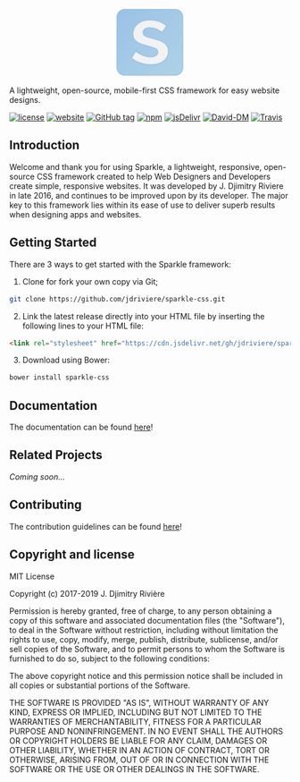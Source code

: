 <p align="center">
    <a href="https://sparklecss.herokuapp.com" target="_blank">
    	<img width="120" src="dist/img/Sparkle_Logo.svg">
    </a>
</p>

A lightweight, open-source, mobile-first CSS framework for easy website designs.

[![license](https://img.shields.io/badge/license-MIT-yellow.svg)](https://github.com/jdriviere/sparkle-css/blob/master/LICENSE)
[![website](https://img.shields.io/badge/website-online-green.svg)](https://sparklecss.herokuapp.com)
[![GitHub tag](https://img.shields.io/badge/version-2.3.0-beta.1-blue.svg)](https://github.com/jdriviere/sparkle-css/releases/tag/v2.3.0-beta.1)
[![npm](https://img.shields.io/badge/npm-v2.3.0-beta.1-red.svg)](https://www.npmjs.com/package/sparkle.css)
[![jsDelivr](https://data.jsdelivr.com/v1/package/gh/jdriviere/sparkle-css/badge?style=rounded)](https://www.jsdelivr.com/package/gh/jdriviere/sparkle-css)
[![David-DM](https://david-dm.org/jdriviere/sparkle-css.svg)](https://david-dm.org/jdriviere/sparkle-css)
[![Travis](https://img.shields.io/travis/rust-lang/rust.svg)](https://travis-ci.org/jdriviere/sparkle-css)

## Introduction
Welcome and thank you for using Sparkle, a lightweight, responsive, open-source CSS framework created to help Web Designers and Developers create simple, responsive websites. It was developed by J. Djimitry Riviere in late 2016, and continues to be improved upon by its developer. The major key to this framework lies within its ease of use to deliver superb results when designing apps and websites.

## Getting Started
There are 3 ways to get started with the Sparkle framework:

1. Clone for fork your own copy via Git;
```bash
git clone https://github.com/jdriviere/sparkle-css.git
```

2. Link the latest release directly into your HTML file by inserting the following lines to your HTML file: 
```html
<link rel="stylesheet" href="https://cdn.jsdelivr.net/gh/jdriviere/sparkle-css@VERSION/dist/css/sparkle.min.css">
```

3. Download using Bower:
```bash
bower install sparkle-css
```

## Documentation
The documentation can be found [here](https://github.com/sparkle-css/sparkle-docs/tree/master/docs)!

## Related Projects
_Coming soon..._

## Contributing
The contribution guidelines can be found [here](https://github.com/jdriviere/sparkle-css/blob/dev/CONTRIBUTING.md)!

## Copyright and license
MIT License

Copyright (c) 2017-2019 J. Djimitry Rivière

Permission is hereby granted, free of charge, to any person obtaining a copy of this software
and associated documentation files (the "Software"), to deal in the Software without restriction,
including without limitation the rights to use, copy, modify, merge, publish, distribute, sublicense,
and/or sell copies of the Software, and to permit persons to whom the Software is furnished to do so,
subject to the following conditions:

The above copyright notice and this permission notice shall be included in all copies or substantial
portions of the Software.

THE SOFTWARE IS PROVIDED "AS IS", WITHOUT WARRANTY OF ANY KIND, EXPRESS OR IMPLIED, INCLUDING BUT NOT
LIMITED TO THE WARRANTIES OF MERCHANTABILITY, FITNESS FOR A PARTICULAR PURPOSE AND NONINFRINGEMENT.
IN NO EVENT SHALL THE AUTHORS OR COPYRIGHT HOLDERS BE LIABLE FOR ANY CLAIM, DAMAGES OR OTHER LIABILITY,
WHETHER IN AN ACTION OF CONTRACT, TORT OR OTHERWISE, ARISING FROM, OUT OF OR IN CONNECTION WITH THE
SOFTWARE OR THE USE OR OTHER DEALINGS IN THE SOFTWARE.
